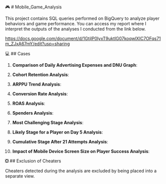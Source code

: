 🎮 # Mobile_Game_Analysis

This project contains SQL queries performed on BigQuery to analyze player behaviors and game performance.
You can access my report where I interpret the outputs of the analyses I conducted from the link below.

https://docs.google.com/document/d/1GtjIP0lyxT9uktIG07koqwlXIC7OFqs71m_ZJxA67mY/edit?usp=sharing

💻 ## Cases

1. **Comparison of Daily Advertising Expenses and DNU Graph**: 

2. **Cohort Retention Analysis**:
   
3. **ARPPU Trend Analysis**: 
   
4. **Conversion Rate Analysis**: 

5. **ROAS Analysis**: 

6. **Spenders Analysis**:

7. **Most Challenging Stage Analysis**: 

8. **Likely Stage for a Player on Day 5 Analysis**: 

9. **Cumulative Stage After 21 Attempts Analysis**: 
   
10. **Impact of Mobile Device Screen Size on Player Success Analysis**:

❎ ## Exclusion of Cheaters

Cheaters detected during the analysis are excluded by being placed into a separate view.


